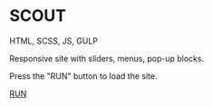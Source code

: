 # SCOUT
HTML, SCSS, JS, GULP

<p>Responsive site with sliders, menus, pop-up blocks.</p>
<p>Press the "RUN" button to load the site.</p>
<a href="https://boikomykola.github.io/SCOUT/">RUN</a>
